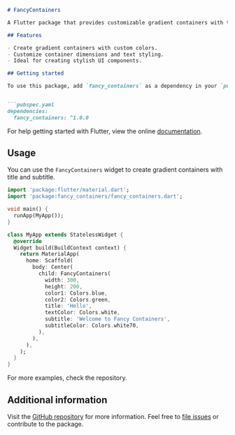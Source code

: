 ```markdown
# FancyContainers

A Flutter package that provides customizable gradient containers with title and subtitle.

## Features

- Create gradient containers with custom colors.
- Customize container dimensions and text styling.
- Ideal for creating stylish UI components.

## Getting started

To use this package, add `fancy_containers` as a dependency in your `pubspec.yaml` file.


```pubspec.yaml
dependencies:
  fancy_containers: ^1.0.0
```

For help getting started with Flutter, view the online
[documentation](https://flutter.dev).

## Usage

You can use the `FancyContainers` widget to create gradient containers with title and subtitle.

```dart
import 'package:flutter/material.dart';
import 'package:fancy_containers/fancy_containers.dart';

void main() {
  runApp(MyApp());
}

class MyApp extends StatelessWidget {
  @override
  Widget build(BuildContext context) {
    return MaterialApp(
      home: Scaffold(
        body: Center(
          child: FancyContainers(
            width: 300,
            height: 200,
            color1: Colors.blue,
            color2: Colors.green,
            title: 'Hello',
            textColor: Colors.white,
            subtitle: 'Welcome to Fancy Containers',
            subtitleColor: Colors.white70,
          ),
        ),
      ),
    );
  }
}

```

For more examples, check the repository.

## Additional information

Visit the [GitHub repository](https://github.com/softengaliijaz/fancy_containers) for more information.
Feel free to [file issues](https://github.com/softengaliijaz/fancy_containers/issues) or contribute to the package.